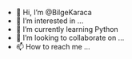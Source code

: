 - 👋 Hi, I’m @BilgeKaraca
- 👀 I’m interested in ...
- 🌱 I’m currently learning Python
- 💞️ I’m looking to collaborate on ...
- 📫 How to reach me ...

<!---
BilgeKaraca/BilgeKaraca is a ✨ special ✨ repository because its `README.md` (this file) appears on your GitHub profile.
You can click the Preview link to take a look at your changes.
--->
